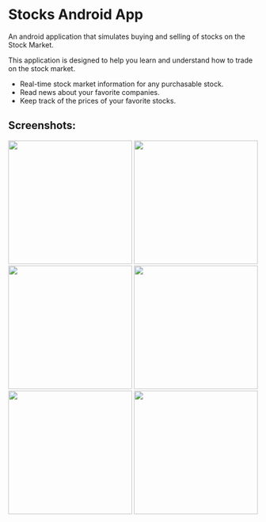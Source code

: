 # Stocks Android App

An android application that simulates buying and selling of stocks on the Stock Market.

This application is designed to help you learn and understand how to trade on the stock market.
- Real-time stock market information for any purchasable stock.
- Read news about your favorite companies.
- Keep track of the prices of your favorite stocks.

## Screenshots:

<img src="https://github.com/pranavmswamy/stocks-android-app/blob/main/screenshots/Screenshot_20201203-081741.jpg" width="250">

<img src="https://github.com/pranavmswamy/stocks-android-app/blob/main/screenshots/Screenshot_20201203-081343.jpg" width="250">

<img src="https://github.com/pranavmswamy/stocks-android-app/blob/main/screenshots/Screenshot_20201203-081409.jpg" width="250">

<img src="https://github.com/pranavmswamy/stocks-android-app/blob/main/screenshots/Screenshot_20201203-081453.jpg" width="250">

<img src="https://github.com/pranavmswamy/stocks-android-app/blob/main/screenshots/Screenshot_20201203-081516.jpg" width="250">

<img src="https://github.com/pranavmswamy/stocks-android-app/blob/main/screenshots/Screenshot_20201203-081711.jpg" width="250">
